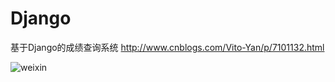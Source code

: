 # Django
基于Django的成绩查询系统
http://www.cnblogs.com/Vito-Yan/p/7101132.html

![weixin](http://images2015.cnblogs.com/blog/1117929/201707/1117929-20170702103211555-136012020.png)
